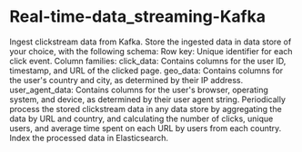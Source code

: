 # Real-time-data_streaming-Kafka


Ingest clickstream data from Kafka.
Store the ingested data in data store of your choice, with the following schema:
Row key: Unique identifier for each click event.
Column families:
click_data: Contains columns for the user ID, timestamp, and URL of the clicked page.
geo_data: Contains columns for the user's country and city, as determined by their IP address.
user_agent_data: Contains columns for the user's browser, operating system, and device, as determined by their
user agent string.
Periodically process the stored clickstream data in any data store by aggregating the data by URL and country, and
calculating the number of clicks, unique users, and average time spent on each URL by users from each country.
Index the processed data in Elasticsearch.
